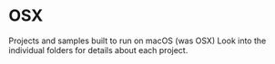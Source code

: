 # OSX
Projects and samples built to run on macOS (was OSX)
Look into the individual folders for details about each project.